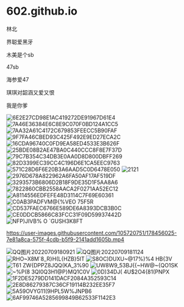 # 602.github.io
林北

界聪爱黑牙

木美是个sb

47sb

海参爱47

琪琪对韶涵又爱又恨

我是你爹

![6E2E27CD98E1AC419272DE91967D61E4](https://user-images.githubusercontent.com/105720751/178455912-f39efbb6-7252-4df0-8519-04562f9f3c20.jpg)
![7A46E36384E6C8E9C070F0BD124A1CC5](https://user-images.githubusercontent.com/105720751/178455923-d7ca81d9-361f-40b2-99ea-29ba08a7c0e0.jpg)
![7AA32A61C4172C679853FEECC5B90FAF](https://user-images.githubusercontent.com/105720751/178455927-06589561-c29a-4b1e-9084-cb52efab64e5.jpg)
![9F7FA46CBED93C425F492E9ED27ECA2C](https://user-images.githubusercontent.com/105720751/178455930-fba6b281-7cfe-4d20-97c5-7ea0c980326f.jpg)
![16CDA96740C0FD9EA58ED4533E3B626F](https://user-images.githubusercontent.com/105720751/178455934-2cd7f1a5-ad04-4bdf-9dee-b99cbf62b674.jpg)
![25BDE08B2AE47BA0C440CCC8F8E7F37D](https://user-images.githubusercontent.com/105720751/178455937-48b0f415-82f2-4cab-aff7-a1f002549029.jpg)
![79C7B354C34DB3E0AA0D8D800DBFF269](https://user-images.githubusercontent.com/105720751/178455949-559267f8-c149-4763-9082-09685e96b788.jpg)
![82D3399EC39CC4C196D6E1CA5EEC9763](https://user-images.githubusercontent.com/105720751/178455958-4112db94-21e7-4d70-8d02-1e9524c295c2.jpg)
![571C28D6F6E20B3A6AAD5C0D6478E050](https://user-images.githubusercontent.com/105720751/178455960-df111884-147b-450c-843d-6f498dddf217.jpg)
![2121](https://user-images.githubusercontent.com/105720751/178455965-20b88afb-879b-4a4c-87ed-d42674ba3d75.PNG)
![2976D678A822962A6FA50AF17AF519DF](https://user-images.githubusercontent.com/105720751/178455968-b98028f1-dce3-442a-b43e-e8d325f79171.jpg)
![3293573B6806D2B18F9DE35D1F5AA8A6](https://user-images.githubusercontent.com/105720751/178455970-aeb3e33d-b4c6-4883-aeb4-f395ddd13a07.jpg)
![7822860CBB2558AACA2F0271AA52EC12](https://user-images.githubusercontent.com/105720751/178455972-5d15b41f-e656-4c7d-ac42-5979ab4d238f.jpg)
![A8114556EDFEFE48D3114C7F69E60361](https://user-images.githubusercontent.com/105720751/178455976-8a39e990-2e4c-43e9-ab56-dddc914dd28c.jpg)
![C0AB3PADFVM@{%VEO 75F5R](https://user-images.githubusercontent.com/105720751/178455992-1a534812-a530-4288-b421-7dd1183098fb.jpg)
![CD537FAEC6766E589DE6A8393DCB3B0C](https://user-images.githubusercontent.com/105720751/178455997-34c86948-d49d-42c0-99c9-b129ce24b5f9.png)
![CE0DDCB5866C83FCC31F09D59937442D](https://user-images.githubusercontent.com/105720751/178456002-4b602fd6-c3d5-41cf-be44-a9042d7d68d6.jpg)
![NFP)JIVB% O `GUSH3K8FT](https://user-images.githubusercontent.com/105720751/178456019-482a8caa-2aee-46bf-aada-1b0f3ffad223.jpg)


https://user-images.githubusercontent.com/105720751/178456025-7e81a8ca-575f-4cdb-b5f9-2141add1605b.mp4

![QQ图片20220709180921](https://user-images.githubusercontent.com/105720751/178456029-3fd42445-3a20-45c2-aceb-365117ac9964.jpg)
![QQ图片20220709181124](https://user-images.githubusercontent.com/105720751/178456031-559e3f5c-0364-4098-b295-f6237151f6b5.png)
![RHO~X8M`8_R}H(L{HZB}5IT](https://user-images.githubusercontent.com/105720751/178456035-9e4d9999-ac10-430a-8bee-de330695e8d8.jpg)
![S8OC)DUXU~@17%)%4 HB{3V](https://user-images.githubusercontent.com/105720751/178456040-14fcba40-6adc-49ec-8aa4-874ea4ff42f6.jpg)
![T61 ZW{DPPZ8JQQ(KA_3%90](https://user-images.githubusercontent.com/105720751/178456042-d70a5d54-953f-4aa4-a92c-b4d485a8e3fa.jpg)
![UW8W9_53BJ{{~HW@~{QO1SK](https://user-images.githubusercontent.com/105720751/178456044-f7fa50c3-ca55-4e6f-9830-5d03eb69ea1a.jpg)
![~%P(8 3QI0Q3H1@P}MQ1C0V](https://user-images.githubusercontent.com/105720751/178456046-7b23f47d-2e8f-4156-9b89-1da1410ae2c0.jpg)
![0D)34DJ( 4U$2O4{81(PNPX](https://user-images.githubusercontent.com/105720751/178456058-bdd262f9-826b-4853-81e3-250d5cf23205.jpg)
![1F2DE5279DD141DACF2084A352593C14](https://user-images.githubusercontent.com/105720751/178456062-62005d03-b789-4456-855c-ba6e6159dd42.jpg)
![2E8D86279387C36CF19114B232EE35F7](https://user-images.githubusercontent.com/105720751/178456070-fe317ee6-ac8d-403a-859e-22ce63c01f50.jpg)
![5A59OVYG11(9HPL5W%JNPB6](https://user-images.githubusercontent.com/105720751/178456077-1b3db8bb-ca19-4c0a-ae13-1288fcdcfb55.jpg)
![6AF99746A5285699849B62533F1142E3](https://user-images.githubusercontent.com/105720751/178456079-cd313281-5048-42e7-bb07-dabbcf6fb737.jpg)
